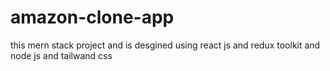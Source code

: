# amazon-clone-app
this mern stack project and is desgined using react js and redux toolkit and node js and tailwand css
